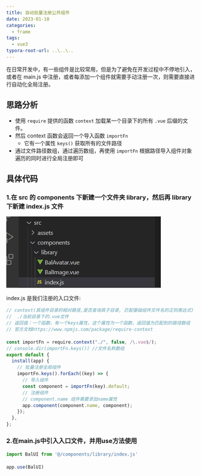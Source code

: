 ```yaml
---
title: 自动批量注册公共组件
date: 2023-01-10
categories:
  - frame
tags:
  - vue3
typora-root-url: ..\..\..
---
```


在日常开发中，有一些组件是比较常用，但是为了避免在开发过程中不停地引入，或者在 main.js 中注册，或者每添加一个组件就需要手动注册一次，则需要直接进行自动化全局注册。

## 思路分析

- 使用 `require` 提供的函数 `context` 加载某一个目录下的所有 `.vue` 后缀的文件。
- 然后 context 函数会返回一个导入函数 `importFn`
  - 它有一个属性 `keys()` 获取所有的文件路径
- 通过文件路径数组，通过遍历数组，再使用 `importFn` 根据路径导入组件对象
  遍历的同时进行全局注册即可

## 具体代码

### 1.在 src 的 components 下新建一个文件夹 library，然后再 library 下新建 index.js 文件

![](./img/bg1.png)

index.js 是我们注册的入口文件:

```js
// context(其组件目录的相对路径,是否查询其子目录, 匹配基础组件文件名的正则表达式)
//  ./当前目录下的.vue文件
// 返回值：一个函数，有一个keys属性，这个属性为一个函数，返回值为匹配到的路径数组
// 官方文档https://www.npmjs.com/package/require-context

const importFn = require.context("./", false, /\.vue$/);
// console.dir(importFn.keys()) //文件名称数组
export default {
  install(app) {
    // 批量注册全局组件
    importFn.keys().forEach((key) => {
      // 导入组件
      const component = importFn(key).default;
      // 注册组件
      // component.name 组件需要添加name属性
      app.component(component.name, component);
    });
  },
};
```

### 2.在main.js中引入入口文件，并用use方法使用

```js
import BalUI from '@/components/library/index.js'

app.use(BalUI)
```

